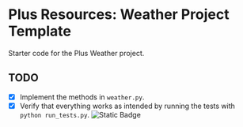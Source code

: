 # Plus Resources: Weather Project Template

Starter code for the Plus Weather project.

## TODO

- [x] Implement the methods in `weather.py`.
- [x] Verify that everything works as intended by running the tests with `python run_tests.py`.
![Static Badge](https://img.shields.io/badge/Python%20Tests-Passing-greeb)
